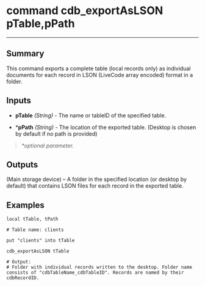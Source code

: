 # command cdb_exportAsLSON pTable,pPath
---
## Summary
This command exports a complete table (local records only) as individual documents for each record in LSON (LiveCode array encoded) format in a folder.

## Inputs
* **pTable** *(String)* - The name or tableID of the specified table.

* \***pPath** *(String)* - The location of the exported table. (Desktop is chosen by default if no path is provided)

> _*optional parameter._

## Outputs
(Main storage device) – A folder in the specified location (or desktop by default) that contains LSON files for each record in the exported table.

## Examples
```
local tTable, tPath

# Table name: clients

put "clients" into tTable
     
cdb_exportAsLSON tTable

# Output:
# Folder with individual records written to the desktop. Folder name consists of "cdbTableName_cdbTableID". Records are named by their cdbRecordID.
```
